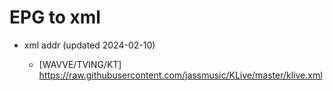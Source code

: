 # EPG to xml

* xml addr (updated 2024-02-10)

  - [WAVVE/TVING/KT]
    https://raw.githubusercontent.com/jassmusic/KLive/master/klive.xml

